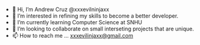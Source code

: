 - 👋 Hi, I’m Andrew Cruz  @xxxevilninjaxx 
- 👀 I’m interested in refining my skills to become a better developer.
- 🌱 I’m currently learning Computer Science at SNHU
- 💞️ I’m looking to collaborate on small interseting projects that are unique.
- 📫 How to reach me ... xxxevilinjaxx@gmail.com

<!---
xxxevilninjaxx/xxxevilninjaxx is a ✨ special ✨ repository because its `README.md` (this file) appears on your GitHub profile.
You can click the Preview link to take a look at your changes.
--->
